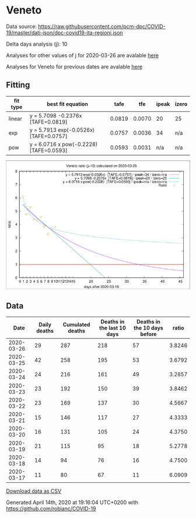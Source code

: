 # Veneto

Data source: https://raw.githubusercontent.com/pcm-dpc/COVID-19/master/dati-json/dpc-covid19-ita-regioni.json

Delta days analysis (j): 10

Analyses for other values of j for 2020-03-26 are avalable [here](../2020-03-26/README.md)

Analyses for Veneto for previous dates are avalable [here](../README.md)

## Fitting 
|fit type|best fit equation|tafe|tfe|ipeak|izero|
|-------|-----|--------|------|---|---|
|linear|y = 5.7098 -0.2376x  [TAFE=0.0819]|0.0819|0.0070|20|25|
|exp|y = 5.7913 exp(-0.0526x)  [TAFE=0.0757]|0.0757|0.0036|34|n/a|
|pow|y = 6.0716 x pow(-0.2228)  [TAFE=0.0593]|0.0593|0.0031|n/a|n/a|

![Plot](COVID-19_veneto_j10_2020-03-26.png)

## Data
|Date|Daily deaths|Cumulated deaths|Deaths in the last 10 days|Deaths in the 10 days before|ratio|
|----|----------|-----------|-------|--------------------|-----|
|2020-03-26|29|287|218|57|3.8246|
|2020-03-25|42|258|195|53|3.6792|
|2020-03-24|24|216|161|49|3.2857|
|2020-03-23|23|192|150|39|3.8462|
|2020-03-22|23|169|137|30|4.5667|
|2020-03-21|15|146|117|27|4.3333|
|2020-03-20|16|131|105|24|4.3750|
|2020-03-19|21|115|95|18|5.2778|
|2020-03-18|14|94|76|16|4.7500|
|2020-03-17|11|80|67|11|6.0909|

[Download data as CSV](COVID-19_veneto_j10_2020-03-26.csv)

Generated April 14th, 2020 at 19:16:04 UTC+0200 with https://github.com/robianc/COVID-19
